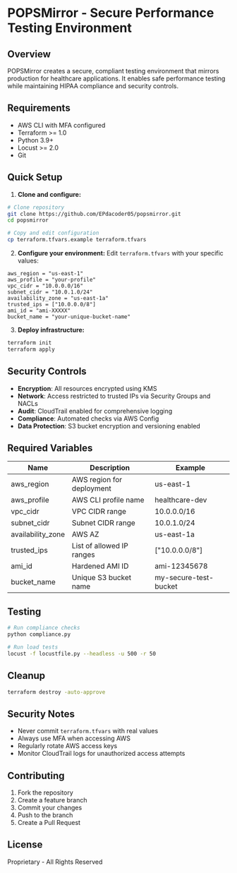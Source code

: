 # POPSMirror - Secure Performance Testing Environment

## Overview
POPSMirror creates a secure, compliant testing environment that mirrors production for healthcare applications. It enables safe performance testing while maintaining HIPAA compliance and security controls.

## Requirements
- AWS CLI with MFA configured
- Terraform >= 1.0
- Python 3.9+
- Locust >= 2.0
- Git

## Quick Setup
1. **Clone and configure:**
```bash
# Clone repository
git clone https://github.com/EPdacoder05/popsmirror.git
cd popsmirror

# Copy and edit configuration
cp terraform.tfvars.example terraform.tfvars
```

2. **Configure your environment:**
Edit `terraform.tfvars` with your specific values:
```hcl
aws_region = "us-east-1"
aws_profile = "your-profile"
vpc_cidr = "10.0.0.0/16"
subnet_cidr = "10.0.1.0/24"
availability_zone = "us-east-1a"
trusted_ips = ["10.0.0.0/8"]
ami_id = "ami-XXXXX"
bucket_name = "your-unique-bucket-name"
```

3. **Deploy infrastructure:**
```bash
terraform init
terraform apply
```

## Security Controls
- **Encryption**: All resources encrypted using KMS
- **Network**: Access restricted to trusted IPs via Security Groups and NACLs
- **Audit**: CloudTrail enabled for comprehensive logging
- **Compliance**: Automated checks via AWS Config
- **Data Protection**: S3 bucket encryption and versioning enabled

## Required Variables
| Name | Description | Example |
|------|-------------|---------|
| aws_region | AWS region for deployment | us-east-1 |
| aws_profile | AWS CLI profile name | healthcare-dev |
| vpc_cidr | VPC CIDR range | 10.0.0.0/16 |
| subnet_cidr | Subnet CIDR range | 10.0.1.0/24 |
| availability_zone | AWS AZ | us-east-1a |
| trusted_ips | List of allowed IP ranges | ["10.0.0.0/8"] |
| ami_id | Hardened AMI ID | ami-12345678 |
| bucket_name | Unique S3 bucket name | my-secure-test-bucket |

## Testing
```bash
# Run compliance checks
python compliance.py

# Run load tests
locust -f locustfile.py --headless -u 500 -r 50
```

## Cleanup
```bash
terraform destroy -auto-approve
```

## Security Notes
- Never commit `terraform.tfvars` with real values
- Always use MFA when accessing AWS
- Regularly rotate AWS access keys
- Monitor CloudTrail logs for unauthorized access attempts

## Contributing
1. Fork the repository
2. Create a feature branch
3. Commit your changes
4. Push to the branch
5. Create a Pull Request

## License
Proprietary - All Rights Reserved

